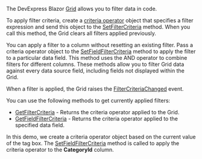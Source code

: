 The DevExpress Blazor [Grid](https://docs.devexpress.com/Blazor/DevExpress.Blazor.DxGrid) allows you to filter data in code.

To apply filter criteria, create a [criteria operator](https://docs.devexpress.com/CoreLibraries/2129/devexpress-data-library/criteria-operators) object that specifies a filter expression and send this object to the [SetFilterCriteria](https://docs.devexpress.com/Blazor/DevExpress.Blazor.DxGrid.SetFilterCriteria(DevExpress.Data.Filtering.CriteriaOperator)) method. When you call this method, the Grid clears all filters applied previously. 

You can apply a filter to a column without resetting an existing filter. Pass a criteria operator object to the [SetFieldFilterCriteria](https://docs.devexpress.com/Blazor/DevExpress.Blazor.DxGrid.SetFieldFilterCriteria(System.String-DevExpress.Data.Filtering.CriteriaOperator)) method to apply the filter to a particular data field. This method uses the AND operator to combine filters for different columns. These methods allow you to filter Grid data against every data source field, including fields not displayed within the Grid.

When a filter is applied, the Grid raises the [FilterCriteriaChanged](https://docs.devexpress.com/Blazor/DevExpress.Blazor.DxGrid.FilterCriteriaChanged) event.

You can use the following methods to get currently applied filters:

* [GetFilterCriteria](https://docs.devexpress.com/Blazor/DevExpress.Blazor.DxGrid.GetFilterCriteria) - Returns the criteria operator applied to the Grid.
* [GetFieldFilterCriteria](https://docs.devexpress.com/Blazor/DevExpress.Blazor.DxGrid.GetFieldFilterCriteria(System.String)) - Returns the criteria operator applied to the specified data field.

In this demo, we create a criteria operator object based on the current value of the tag box. The [SetFieldFilterCriteria](https://docs.devexpress.com/Blazor/DevExpress.Blazor.DxGrid.SetFieldFilterCriteria(System.String-DevExpress.Data.Filtering.CriteriaOperator)) method is called to apply the criteria operator to the **CategoryId** column.
